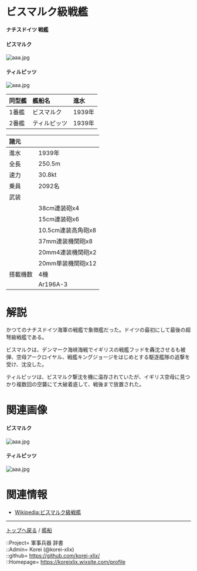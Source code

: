# ビスマルク級戦艦
**ナチスドイツ 戦艦**

#### ビスマルク
![aaa.jpg](https://bn02pap001files.storage.live.com/y4m8Rf0bMvhMrKmRKZrRvTAU5rPhbKlerdgP8PpNH2PS-spvyD9lgejJK-Vc5mUPFwH7DCAqMUd2yCVzSgurJJXvJTEJ_wMNZFX3-lG1WN4GdOaNcs1-YLG1HYInOJ9sXWyMgQ8I3UZJiiXMQj_ixruk4meD8VH1omvDzl7CgQwHX8xuzuF2cp1SOLEZKkGRIie?width=640&height=402&cropmode=none)  
  

#### ティルピッツ
![aaa.jpg](https://bn02pap001files.storage.live.com/y4mRjAcsmqfIgujetk5ZygV8qOKDTR3q2ObluZ-lfsdiuRGjrmcMEfMJbPy1knHbFgJvQHhAZpsFdeVNIMG02IavlsqLuVWNeDzuThruMK-puI_RIYz8cBan75q0R-fcIuZZ4c7a0mDPNKa4g45g9CIvg1rdxQgIJ5QHddHXW1ZT3LPooxc3VQZ8NxmruPIvqUv?width=640&height=241&cropmode=none)  
  


|同型艦  |艦船名  |進水  |
|:--|:--|:--|
|1番艦  |ビスマルク    |1939年  |
|2番艦  |ティルピッツ  |1939年  |


|諸元  |  |
|:--|:--|
|進水  |1939年  |
|全長  |250.5m  |
|速力  |30.8kt  |
|乗員  |2092名  |
|武装  |  |
||38cm連装砲x4  |
||15cm連装砲x6  |
||10.5cm連装高角砲x8  |
||37mm連装機関砲x8  |
||20mm4連装機関砲x2  |
||20mm単装機関砲x12  |
|搭載機数  |4機  |
||Ar196A-3  |


# 解説
かつてのナチスドイツ海軍の戦艦で象徴艦だった。ドイツの最初にして最後の超弩級戦艦である。  
  
ビスマルクは、デンマーク海峡海戦でイギリスの戦艦フッドを轟沈させるも被弾、空母アークロイヤル、戦艦キングジョージをはじめとする駆逐艦隊の追撃を受け、沈没した。  
  
ティルピッツは、ビスマルク撃沈を機に温存されていたが、イギリス空母に見つかり複数回の空襲にて大破着底して、戦後まで放置された。  


# 関連画像

#### ビスマルク
![aaa.jpg](https://bn02pap001files.storage.live.com/y4mxLdnn-qaighLtQ8aCUXcBKlVq5MG1xGj0NjY7fabDIkZ510QvftIN3NlEd1BOYwe6VIC7-oc3GzBejsLjnG1kjknfCnWzlXwq29hsiHNLDO_zU71An7mMoaWp8ZatMR5-TA4WAJIpEeu7Gpo7nmlK6-juEDr06hCBV7droB9JHw9iKDOgFpNkhlwQpr6XGqq?width=640&height=360&cropmode=none)  
  

#### ティルピッツ
![aaa.jpg](https://bn02pap001files.storage.live.com/y4mEEFNb1BhiJBCydFGX1DewtmWXa6CBFHnsk-8zooN167ERP35k4Tz3cLlZ85aIjV-HVcTstqXGicXsZt4VN6WOAJokZyCgj35w3oAXnqN1Wy1mJRQAMHmU-LPQlyqJAVtuZUUQksgdO13B6JBFVJ-P7PkgtxrTq3YLm0q9kOkrLE-I5FrHC_ujSy6UVR8tw-p?width=640&height=360&cropmode=none)  
  


# 関連情報
* [Wikipedia:ビスマルク級戦艦](https://ja.wikipedia.org/wiki/%E3%83%93%E3%82%B9%E3%83%9E%E3%83%AB%E3%82%AF%E7%B4%9A%E6%88%A6%E8%89%A6)


***
[トップへ戻る](/readme.md) / [艦船](/ship/readme.md)  
  
::Project= 軍事兵器 辞書  
::Admin= Korei (@korei-xlix)  
::github= https://github.com/korei-xlix/  
::Homepage= https://koreixlix.wixsite.com/profile  

